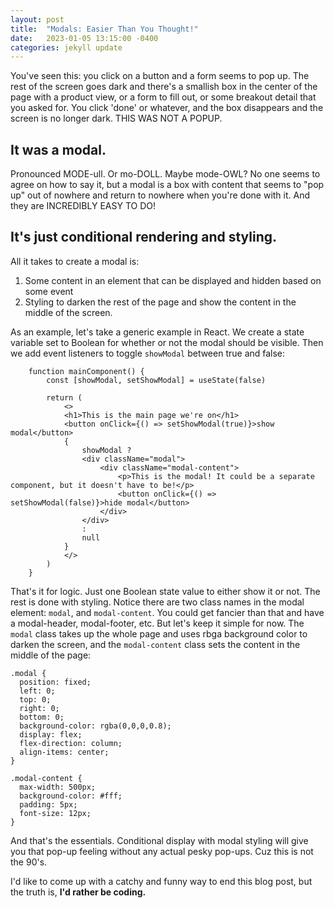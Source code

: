```yaml
---
layout: post
title:  "Modals: Easier Than You Thought!"
date:   2023-01-05 13:15:00 -0400
categories: jekyll update
---
```


You've seen this: you click on a button and a form seems to pop up. The rest of the screen goes dark and there's a smallish box in the center of the page with a product view, or a form to fill out, or some breakout detail that you asked for. You click 'done' or whatever, and the box disappears and the screen is no longer dark. THIS WAS NOT A POPUP.

## It was a modal.

Pronounced MODE-ull. Or mo-DOLL. Maybe mode-OWL? No one seems to agree on how to say it, but a modal is a box with content that seems to "pop up" out of nowhere and return to nowhere when you're done with it. And they are INCREDIBLY EASY TO DO!

## It's just conditional rendering and styling.

All it takes to create a modal is:
1) Some content in an element that can be displayed and hidden based on some event
2) Styling to darken the rest of the page and show the content in the middle of the screen.

As an example, let's take a generic example in React. We create a state variable set to Boolean for whether or not the modal should be visible. Then we add event listeners to toggle `showModal` between true and false:

```
    function mainComponent() {
        const [showModal, setShowModal] = useState(false)

        return (
            <>
            <h1>This is the main page we're on</h1>
            <button onClick={() => setShowModal(true)}>show modal</button>
            {
                showModal ?
                <div className="modal">
                    <div className="modal-content">
                        <p>This is the modal! It could be a separate component, but it doesn't have to be!</p>
                        <button onClick={() => setShowModal(false)}>hide modal</button>
                    </div>
                </div>
                :
                null
            }
            </>
        )
    }
```

That's it for logic. Just one Boolean state value to either show it or not. The rest is done with styling. Notice there are two class names in the modal element: `modal`, and `modal-content`. You could get fancier than that and have a modal-header, modal-footer, etc. But let's keep it simple for now. The `modal` class takes up the whole page and uses rbga background color to darken the screen, and the `modal-content` class sets the content in the middle of the page:

```
.modal {
  position: fixed;
  left: 0;
  top: 0;
  right: 0;
  bottom: 0;
  background-color: rgba(0,0,0,0.8);
  display: flex;
  flex-direction: column;
  align-items: center;
}

.modal-content {
  max-width: 500px;
  background-color: #fff;
  padding: 5px;
  font-size: 12px;
}
```

And that's the essentials. Conditional display with modal styling will give you that pop-up feeling without any actual pesky pop-ups. Cuz this is not the 90's.

I'd like to come up with a catchy and funny way to end this blog post, but the truth is, **I'd rather be coding.**